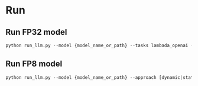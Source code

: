 # Run

## Run FP32 model
``` python
python run_llm.py --model {model_name_or_path} --tasks lambada_openai --batch_size 32  --accuracy
```

## Run FP8 model
``` python
python run_llm.py --model {model_name_or_path} --approach [dynamic|static] --precision [fp8_e4m3|fp8_e5m2] --tasks lambada_openai --batch_size 32  --accuracy --quantize --to_graph
```
